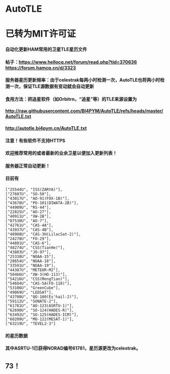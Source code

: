 # AutoTLE
# 已转为MIT许可证

#### 自动化更新HAM常用的卫星TLE星历文件
#### 帖子：https://www.hellocq.net/forum/read.php?tid=370636 https://forum.hamcq.cn/d/3323
#### 服务器星历更新频率：由于celestrak每两小时检测一次，AutoTLE也将两小时检测一次，保证TLE源数据有变动就会自动更新
#### 食用方法：把追星软件（如Orbitrn，“追星”等）的TLE来源设置为
#### http://raw.githubusercontent.com/BI4PYM/AutoTLE/refs/heads/master/AutoTLE.txt
#### http://autotle.bi4pym.cn/AutoTLE.txt
#### 注意！有些软件不支持HTTPS
#### 欢迎推荐常用的或者最新的业余卫星以便加入更新列表！
#### 服务器正常自动更新！
#### 目前有
    ["25544U", "ISS(ZARYA)"], 
    ["27607U", "SO-50"], 
    ["43017U", "AO-91(FOX-1B)"], 
    ["43678U", "PO-101(DIWATA-2B)"], 
    ["44909U", "RS-44"], 
    ["22825U", "AO-27"], 
    ["40911U", "XW-2B"], 
    ["07530U", "AO-7"], 
    ["42761U", "CAS-4A"], 
    ["43937U", "CAS-4B"], 
    ["40908U", "CAS-3H(LilacSat-2)"], 
    ["24278U", "FO-29"], 
    ["44881U", "CAS-6"], 
    ["48274U", "CSS(TianHe)"], 
    ["43803U", "JO-97"], 
    ["25338U", "NOAA-15"], 
    ["28654U", "NOAA-18"], 
    ["33591U", "NOAA-19"], 
    ["44387U", "METEOR-M2"], 
    ["50466U", "XW-3(HO-113)"], 
    ["54216U", "CSS(MengTian)"], 
    ["54684U", "CAS-5A(FO-118)"], 
    ["53106U", "GreenCube"], 
    ["49069U", "LEDSAT"], 
    ["43700U", "QO-100(Es'hail-2)"], 
    ["59112U", "SONATE-2"], 
    ["61781U", "AO-123(ASRTU-1)"], 
    ["62690U", "SO-124(HADES-R)"], 
    ["63492U", "SO-125(HADES-ICM)"], 
    ["60209U", "MO-122(MESAT-1)"],
    ["63219U", "TEVEL2-3"]
#### 的星历数据
#### 其中ASRTU-1已获得NORAD编号61781，星历源更改为celestrak。
## 73！
